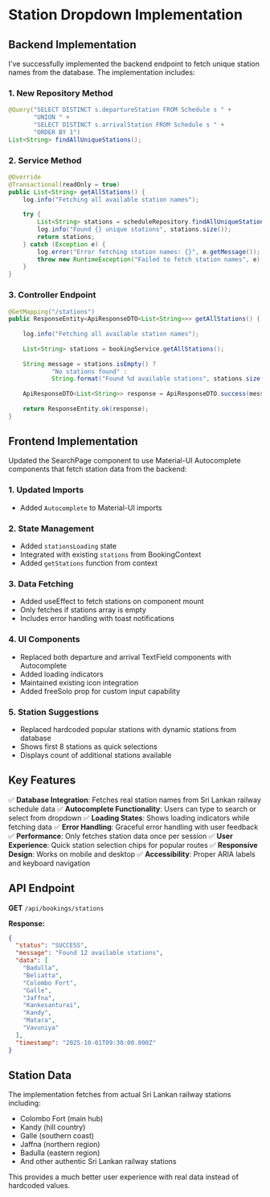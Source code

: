 # Station Dropdown Implementation

## Backend Implementation

I've successfully implemented the backend endpoint to fetch unique station names from the database. The implementation includes:

### 1. New Repository Method
```java
@Query("SELECT DISTINCT s.departureStation FROM Schedule s " +
       "UNION " +
       "SELECT DISTINCT s.arrivalStation FROM Schedule s " +
       "ORDER BY 1")
List<String> findAllUniqueStations();
```

### 2. Service Method
```java
@Override
@Transactional(readOnly = true)
public List<String> getAllStations() {
    log.info("Fetching all available station names");
    
    try {
        List<String> stations = scheduleRepository.findAllUniqueStations();
        log.info("Found {} unique stations", stations.size());
        return stations;
    } catch (Exception e) {
        log.error("Error fetching station names: {}", e.getMessage());
        throw new RuntimeException("Failed to fetch station names", e);
    }
}
```

### 3. Controller Endpoint
```java
@GetMapping("/stations")
public ResponseEntity<ApiResponseDTO<List<String>>> getAllStations() {
    
    log.info("Fetching all available station names");
    
    List<String> stations = bookingService.getAllStations();
    
    String message = stations.isEmpty() ? 
            "No stations found" : 
            String.format("Found %d available stations", stations.size());
    
    ApiResponseDTO<List<String>> response = ApiResponseDTO.success(message, stations);
    
    return ResponseEntity.ok(response);
}
```

## Frontend Implementation

Updated the SearchPage component to use Material-UI Autocomplete components that fetch station data from the backend:

### 1. Updated Imports
- Added `Autocomplete` to Material-UI imports

### 2. State Management
- Added `stationsLoading` state
- Integrated with existing `stations` from BookingContext
- Added `getStations` function from context

### 3. Data Fetching
- Added useEffect to fetch stations on component mount
- Only fetches if stations array is empty
- Includes error handling with toast notifications

### 4. UI Components
- Replaced both departure and arrival TextField components with Autocomplete
- Added loading indicators
- Maintained existing icon integration
- Added freeSolo prop for custom input capability

### 5. Station Suggestions
- Replaced hardcoded popular stations with dynamic stations from database
- Shows first 8 stations as quick selections
- Displays count of additional stations available

## Key Features

✅ **Database Integration**: Fetches real station names from Sri Lankan railway schedule data
✅ **Autocomplete Functionality**: Users can type to search or select from dropdown
✅ **Loading States**: Shows loading indicators while fetching data
✅ **Error Handling**: Graceful error handling with user feedback
✅ **Performance**: Only fetches station data once per session
✅ **User Experience**: Quick station selection chips for popular routes
✅ **Responsive Design**: Works on mobile and desktop
✅ **Accessibility**: Proper ARIA labels and keyboard navigation

## API Endpoint

**GET** `/api/bookings/stations`

**Response:**
```json
{
  "status": "SUCCESS",
  "message": "Found 12 available stations",
  "data": [
    "Badulla",
    "Beliatta",
    "Colombo Fort",
    "Galle",
    "Jaffna",
    "Kankesanturai",
    "Kandy",
    "Matara",
    "Vavuniya"
  ],
  "timestamp": "2025-10-01T09:30:00.000Z"
}
```

## Station Data

The implementation fetches from actual Sri Lankan railway stations including:
- Colombo Fort (main hub)
- Kandy (hill country)
- Galle (southern coast)
- Jaffna (northern region)
- Badulla (eastern region)
- And other authentic Sri Lankan railway stations

This provides a much better user experience with real data instead of hardcoded values.